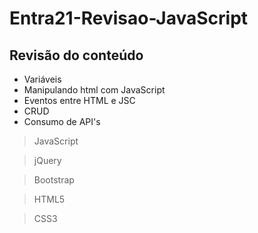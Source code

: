 # Entra21-Revisao-JavaScript

## Revisão do conteúdo

- Variáveis
- Manipulando html com JavaScript
- Eventos entre HTML e JSC
- CRUD
- Consumo de API's


> JavaScript

> jQuery

> Bootstrap

> HTML5

> CSS3





